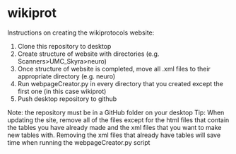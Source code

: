 # wikiprot

Instructions on creating the wikiprotocols website:
1. Clone this repository to desktop
2. Create structure of website with directories (e.g. Scanners>UMC_Skyra>neuro)
3. Once structure of website is completed, move all .xml files to their appropriate directory (e.g. neuro)
4. Run webpageCreator.py in every directory that you created except the first one (in this case wikiprot)
5. Push desktop repository to github 

Note: the repository must be in a GitHub folder on your desktop
Tip: When updating the site, remove all of the files except for the html files that contain the tables you have already 
made and the xml files that you want to make new tables with. Removing the xml files that already have tables will save time when 
running the webpageCreator.py script
